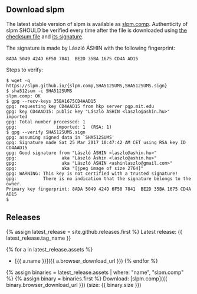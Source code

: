 ## Download slpm

The latest stable version of slpm is available as [slpm.comp](slpm.comp).
Authenticity of slpm SHOULD be verified every time after the file is downloaded
using [the checksum file](SHA512SUMS) and [its signature](SHA512SUMS.sign).

The signature is made by László ÁSHIN with the following fingerprint:

`8ADA 5049 424D 6F50 7841  BE2D 35BA 1675 CD4A AD15`

Steps to verify:

```
$ wget -q https://slpm.github.io/{slpm.comp,SHA512SUMS,SHA512SUMS.sign}
$ sha512sum -c SHA512SUMS
slpm.comp: OK
$ gpg --recv-keys 35BA1675CD4AAD15
gpg: requesting key CD4AAD15 from hkp server pgp.mit.edu
gpg: key CD4AAD15: public key "László ÁSHIN <laszlo@ashin.hu>" imported
gpg: Total number processed: 1
gpg:               imported: 1  (RSA: 1)
$ gpg --verify SHA512SUMS.sign
gpg: assuming signed data in `SHA512SUMS'
gpg: Signature made Sat 25 Mar 2017 10:47:42 AM CET using RSA key ID CD4AAD15
gpg: Good signature from "László ÁSHIN <laszlo@ashin.hu>"
gpg:                 aka "László Áshin <laszlo@ashin.hu>"
gpg:                 aka "László ÁSHIN <ashinlaszlo@gmail.com>"
gpg:                 aka "[jpeg image of size 2764]"
gpg: WARNING: This key is not certified with a trusted signature!
gpg:          There is no indication that the signature belongs to the owner.
Primary key fingerprint: 8ADA 5049 424D 6F50 7841  BE2D 35BA 1675 CD4A AD15
$ 
```

## Releases

{% assign latest_release = site.github.releases.first %}
Latest release: {{ latest_release.tag_name }}

{% for a in latest_release.assets %}
  * [{{ a.name }}]({{ a.browser_download_url }})
{% endfor %}

{% assign binaries = latest_release.assets | where: "name", "slpm.comp" %}
{% assign binary = binaries.first %}
Download: [slpm.comp]({{ binary.browser_download_url }}) (size: {{ binary.size }})
